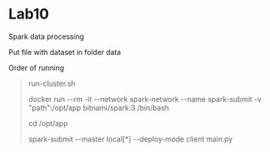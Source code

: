 # Lab10
Spark data processing

Put file with dataset in folder data

Order of running

> run-cluster.sh
> 
> docker run --rm -it --network spark-network --name spark-submit -v "path":/opt/app bitnami/spark:3 /bin/bash
> 
> cd /opt/app
> 
> spark-submit --master local[*] --deploy-mode client main.py

